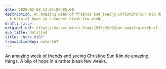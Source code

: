 ```yaml
---
date: 2025-02-08 12:55:52-05:00
description: An amazing week of friends and seeing Christine Sun Kim do amazing things.
  A blip of hope in a rather bleak few weeks.
draft: false
original_url: https://harper.micro.blog/2025/02/08/an-amazing-week-of-friends.html
sub_title: Untitled
title: 'Note #187'
translationKey: note-187
---
```


An amazing week of friends and seeing Christine Sun Kim do amazing things. A blip of hope in a rather bleak few weeks.